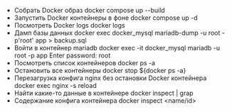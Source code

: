 - Собрать Docker образ
docker compose up --build
- Запустить Docker контейнеры в фоне
docker compose up -d
- Посмотреть Docker logs
docker logs <name>
- Дамп базы данных
docker exec docker_mysql mariadb-dump -u root -p'root'  app > backup.sql
- Войти в контейнер mariadb
docker exec -it docker_mysql mariadb -u root -p app 
Enter password: root 
- Посмотреть список контейнеров
docker ps -a
- Остановить все контейнеры
docker stop ${docker ps -a}
- Перезагрузка конфига nginx без остановки Docker контейнера
docker exec <id container> nginx -s reload
- Найти какие-то данные в контейнере
docker inspect <container id> | grap <string>
- Содержание конфига контейнера
docker inspect <name/id>
